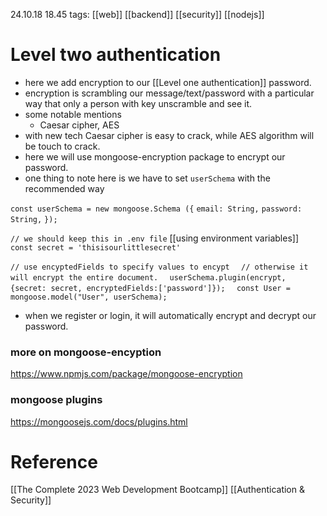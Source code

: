 24.10.18  18.45
tags: [[web]] [[backend]] [[security]] [[nodejs]]

# Level two authentication

- here we add encryption to our [[Level one authentication]] password.
- encryption is scrambling our message/text/password with a particular way that only a person with key unscramble and see it.
- some notable mentions
	- Caesar cipher, AES
- with new tech Caesar cipher is easy to crack, while AES algorithm will be touch to crack.
- here we will use mongoose-encryption package to encrypt our password.
- one thing to note here is we have to set `userSchema` with the recommended way

`const userSchema = new mongoose.Schema ({`
	`email: String,`
	`password: String,`
`});`

`// we should keep this in .env file` [[using environment variables]]    
`const secret = 'thisisourlittlesecret'`

`// use encyptedFields to specify values to encypt  `
`// otherwise it will encrypt the entire document.  `
`userSchema.plugin(encrypt, {secret: secret, encryptedFields:['password']});  `
`const User = mongoose.model("User", userSchema);`

- when we register or login, it will automatically encrypt and decrypt our password.

### more on mongoose-encyption
https://www.npmjs.com/package/mongoose-encryption
### mongoose plugins
https://mongoosejs.com/docs/plugins.html



# Reference

[[The Complete 2023 Web Development Bootcamp]]
[[Authentication & Security]] 